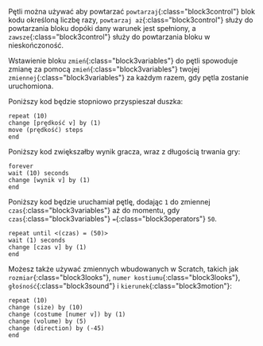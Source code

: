 Pętli można używać aby powtarzać `powtarzaj`{:class="block3control"} blok kodu określoną liczbę razy, `powtarzaj aż`{:class="block3control"} służy do powtarzania bloku dopóki dany warunek jest spełniony, a `zawsze`{:class="block3control"} służy do powtarzania bloku w nieskończoność.

Wstawienie bloku `zmień`{:class="block3variables"} do pętli spowoduje zmianę za pomocą `zmień`{:class="block3variables"} twojej `zmiennej`{:class="block3variables"} za każdym razem, gdy pętla zostanie uruchomiona.

Poniższy kod będzie stopniowo przyspieszał duszka:

```blocks3
repeat (10)
change [prędkość v] by (1)
move (prędkość) steps
end
```

Poniższy kod zwiększałby wynik gracza, wraz z długością trwania gry:

```blocks3
forever
wait (10) seconds
change [wynik v] by (1)
end
```

Poniższy kod będzie uruchamiał pętlę, dodając `1` do zmiennej `czas`{:class="block3variables"} aż do momentu, gdy `czas`{:class="block3variables"} `=`{:class="block3operators"} `50`.

```blocks3
repeat until <(czas) = (50)>
wait (1) seconds
change [czas v] by (1)
end
```

Możesz także używać zmiennych wbudowanych w Scratch, takich jak `rozmiar`{:class="block3looks"}, `numer kostiumu`{:class="block3looks"}, `głośność`{:class="block3sound"} i `kierunek`{:class="block3motion"}:

```blocks3
repeat (10)
change (size) by (10)
change (costume [numer v]) by (1)
change (volume) by (5)
change (direction) by (-45)
end
```  


